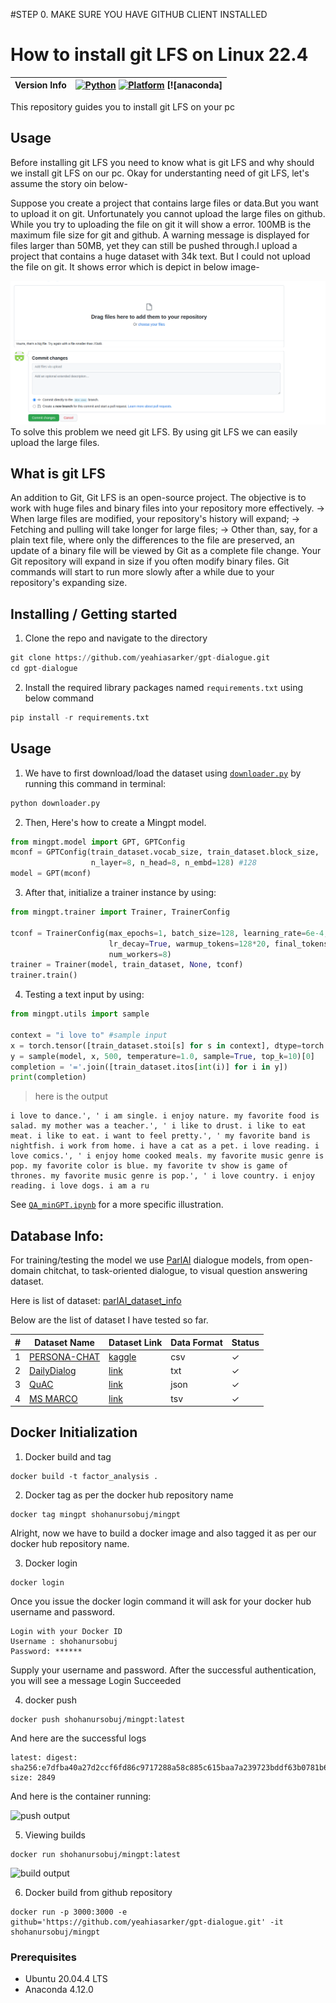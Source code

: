 
#STEP 0. MAKE SURE YOU HAVE GITHUB CLIENT INSTALLED
# How to install git LFS on Linux 22.4

| Version Info | [![Python](https://img.shields.io/badge/python-v3.9.0-green)](https://www.python.org/downloads/release/python-390/) [![Platform](https://img.shields.io/badge/Platforms-Ubuntu%2020.04.4%20LTS%2C%20win--64-orange)](https://releases.ubuntu.com/20.04/) [![anaconda]
|--------------|----------------|

This repository guides you to install git LFS on your pc
## Usage
Before installing git LFS you need to know what is git LFS and why should we install git LFS on our pc. 
Okay for understanting need of git LFS, let's assume the story oin below-


Suppose you create a project that contains large files or data.But you want to upload it on git. Unfortunately you cannot upload the large files on github. While you try to uploading the file on git it will show a error. 100MB is the maximum file size for git and github. A warning message is displayed for files larger than 50MB, yet they can still be pushed through.I upload a project that contains a huge dataset with 34k text. But I could not upload the file on git. It shows error which is depict in below image-

![push output](https://github.com/Ava7i/How-to-install-git-LFS-on-Linux-22.4/blob/main/Img/Screenshot%20from%202022-11-09%2012-39-45.png)
To solve this problem we need git LFS. By using git LFS we can easily upload the large files.

## What is git LFS
An addition to Git, Git LFS is an open-source project. The objective is to work with huge files and binary files into your repository more effectively.
-> When large files are modified, your repository's history will expand;
-> Fetching and pulling will take longer for large files;
-> Other than, say, for a plain text file, where only the differences to the file are preserved, an update of a binary file will be viewed by Git as a complete file change. Your Git repository will expand in size if you often modify binary files. Git commands will start to run more slowly after a while due to your repository's expanding size.
## Installing / Getting started

1. Clone the repo and navigate to the directory

```python
git clone https://github.com/yeahiasarker/gpt-dialogue.git
cd gpt-dialogue
```

2. Install the required library packages named `requirements.txt` using below command

```python
pip install -r requirements.txt
```

## Usage
1. We have to first download/load the dataset using [`downloader.py`](https://github.com/yeahiasarker/gpt-dialogue/blob/main/downloader.py) by running this command in terminal:

```python
python downloader.py 
```


2. Then, Here's how to create a Mingpt model.
```python
from mingpt.model import GPT, GPTConfig
mconf = GPTConfig(train_dataset.vocab_size, train_dataset.block_size,
                  n_layer=8, n_head=8, n_embd=128) #128
model = GPT(mconf)
```
3. After that, initialize a trainer instance by using:

```python
from mingpt.trainer import Trainer, TrainerConfig

tconf = TrainerConfig(max_epochs=1, batch_size=128, learning_rate=6e-4,
                      lr_decay=True, warmup_tokens=128*20, final_tokens=2*len(train_dataset)*block_size,#   ckpt_path='mingpt_persona_v1.pt',
                      num_workers=8)
trainer = Trainer(model, train_dataset, None, tconf)
trainer.train()
```
4. Testing a text input by using:

```python
from mingpt.utils import sample

context = "i love to" #sample input 
x = torch.tensor([train_dataset.stoi[s] for s in context], dtype=torch.long)[None,...].to(trainer.device)
y = sample(model, x, 500, temperature=1.0, sample=True, top_k=10)[0]
completion = '='.join([train_dataset.itos[int(i)] for i in y])
print(completion)
```
>here is the output
```
i love to dance.', ' i am single. i enjoy nature. my favorite food is salad. my mother was a teacher.', ' i like to drust. i like to eat meat. i like to eat. i want to feel pretty.', ' my favorite band is nightfish. i work from home. i have a cat as a pet. i love reading. i love comics.', ' i enjoy home cooked meals. my favorite music genre is pop. my favorite color is blue. my favorite tv show is game of thrones. my favorite music genre is pop.', ' i love country. i enjoy reading. i love dogs. i am a ru
```
See [`QA_minGPT.ipynb`](https://github.com/yeahiasarker/gpt-dialogue/blob/main/examples/QA_mingpt.ipynb) for a more specific illustration.



## Database Info:
For training/testing the model we use [ParlAI](https://github.com/facebookresearch/ParlAI/blob/main/README.md) dialogue models, from open-domain chitchat, to task-oriented dialogue, to visual question answering dataset. 

Here is list of dataset: [parlAI_dataset_info](https://docs.google.com/spreadsheets/d/1Sw5Wjs5aGXF-rvzc49gFjLgnGvmsJgZiPNIMK2rf01I/edit?usp=sharing)




Below are the list of dataset I have tested so far. 

| #   | Dataset Name                                                              | Dataset Link                                                        | Data Format | Status  |
| --- | ------------------------------------------------------------------------- | ------------------------------------------------------------------- | ----------- | ------- |
| 1   | [PERSONA-CHAT](https://www.kaggle.com/datasets/atharvjairath/personachat) | [kaggle](https://www.kaggle.com/datasets/atharvjairath/personachat) | csv         | &check; | 
| 2  | [DailyDialog](http://yanran.li/files/ijcnlp_dailydialog.zip) | [link](http://yanran.li/files/ijcnlp_dailydialog.zip) | txt        | &check; |
| 3  | [QuAC](https://s3.amazonaws.com/my89public/quac/train_v0.2.json) | [link](https://s3.amazonaws.com/my89public/quac/train_v0.2.json) | json        | &check; |
| 4  | [MS MARCO](https://github.com/microsoft/msmarco/blob/master/Datasets.md) | [link](https://msmarco.blob.core.windows.net/msmarcoranking/msmarco-docs-lookup.tsv.gz) | tsv        | &check; |

<!-- |checked|unchecked|crossed|
|---|---|---|
|&check;|_|&cross;|
|&#x2611;|&#x2610;|&#x2612;| -->

## Docker Initialization

1. Docker build and tag

```docker
docker build -t factor_analysis .
```
2. Docker tag as per the docker hub repository name

```
docker tag mingpt shohanursobuj/mingpt
```
Alright, now we have to build a docker image and also tagged it as per our docker hub repository name.

3. Docker login
```
docker login
```
Once you issue the docker login command it will ask for your docker hub username and password.

```
Login with your Docker ID
Username : shohanursobuj
Password: ******
```

Supply your username and password. After the successful authentication, you will see a message Login Succeeded

4. docker push

```
docker push shohanursobuj/mingpt:latest
```
And here are the successful logs

```
latest: digest: sha256:e7dfba40a27d2ccf6fd86c9717288a58c885c615baa7a239723bddf63b0781b6 size: 2849
```

And here is the container running:

![push output](https://github.com/yeahiasarker/gpt-dialogue/blob/main/img/doc_01.png)


5. Viewing builds
```
docker run shohanursobuj/mingpt:latest
```

![build output](https://github.com/yeahiasarker/gpt-dialogue/blob/main/img/dock_02.png)

6. Docker build from github repository

```
docker run -p 3000:3000 -e github='https://github.com/yeahiasarker/gpt-dialogue.git' -it shohanursobuj/mingpt
```
### Prerequisites
- Ubuntu 20.04.4 LTS
- Anaconda 4.12.0
